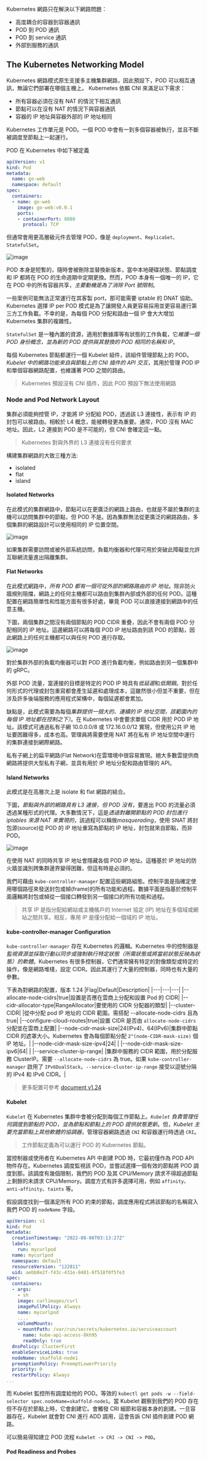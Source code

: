 Kubernetes 網路只在解決以下網路問題：
- 高度耦合的容器到容器通訊
- POD 到 POD 通訊
- POD 到 service 通訊
- 外部到服務的通訊

## The Kubernetes Networking Model
Kubernetes 網路模式原生支援多主機集群網路，因此預設下，POD 可以相互通訊，無論它們部署在哪個主機上。
Kubernetes 依賴 CNI 來滿足以下需求：
- 所有容器必須在沒有 NAT 的情況下相互通訊
- 節點可以在沒有 NAT 的情況下與容器通訊
- 容器的 IP 地址與容器外部的 IP 地址相同

Kubernetes 工作單元是 POD。一個 POD 中會有一到多個容器被執行，並且不斷被調度至節點上一起運行。

POD 在 Kubernetes 中如下被定義

```yaml
apiVersion: v1
kind: Pod
metadata:
  name: go-web
  namespace: default
spec:
  containers:
  - name: go-web
    image: go-web:v0.0.1
    ports:
    - containerPort: 8080
      protocol: TCP
```

但通常會用更高層級元件去管理 POD，像是 `deployment`、`ReplicaSet`、`StatefulSet`。

![image](https://user-images.githubusercontent.com/17800738/197341478-10dc731d-d987-42c1-b31e-a66dfa9f4091.png)

POD 本身是短暫的，隨時會被刪除並替換新版本，當中本地硬碟狀態、節點調度和 IP 都將在 POD 的生命週期中定期更換。然而，POD 本身有一個唯一的 IP，它在 POD 中的所有容器共享，*主要動機是為了消除 Port 號限制*。

一些案例可能無法正常運行在其客製 port，那可能需要 iptable 的 DNAT 協助。Kubernetes 選擇 IP per POD 模式是為了讓開發人員更容易採用並更容易運行第三方工作負載。不幸的是，為每個 POD 分配和路由一個 IP 會大大增加 Kubernetes 集群的複雜性。

`StatefulSet` 是一種內置的資源，適用於數據庫等有狀態的工作負載，它*維護一個 POD 身份概念，並為新的 POD 提供與其替換的 POD 相同的名稱和 IP*。

每個 Kubernetes 節點都運行一個 Kubelet 組件，該組件管理節點上的 POD。*Kubelet 中的網路功能來自與節點上的 CNI 插件的 API 交互*，其用於管理 POD IP 和單個容器網路配置，也維護著 POD 之間的路由。

> Kubernetes 預設沒有 CNI 插件，因此 POD 預設下無法使用網路

### Node and Pod Network Layout

集群必須能夠控管 IP，才能將 IP 分配給 POD，透過該 L3 連接性，表示有 IP 的封包可以被路由。相較於 L4 概念，能被轉發更為重要。通常，POD 沒有 MAC 地址。因此，L2 連接到 POD 是不可能的，但 CNI 會確定這一點。


>Kubernetes 對與外界的 L3 連接沒有任何要求


構建集群網路的大致三種方法:
- isolated
- flat
- island

#### Isolated Networks

在此模式的集群網路中，節點可以在更廣泛的網路上路由，也就是不屬於集群的主機可以訪問集群中的節點，但 POD 不是。因為集群無法從更廣泛的網路路由，多個集群的網路設計可以使用相同的 IP 位置空間。

![image](https://user-images.githubusercontent.com/17800738/198882729-321c2845-b871-4f61-b2d3-350ff524c0a4.png)

如果集群需要訪問或被外部系統訪問，負載均衡器和代理可用於突破此障礙並允許互聯網流量進出隔離集群。

#### Flat Networks
在此模式網路中，*所有 POD 都有一個可從外部的網路路由的 IP 地址*。除非防火牆規則阻擋，網路上的任何主機都可以路由到集群內部或外部的任何 POD。這種配置在網路簡單性和性能方面有很多好處，畢竟 POD 可以直接連接到網路中的任意主機。

下圖，兩個集群之間沒有兩個節點的 POD CIDR 重疊，因此不會有兩個 POD 分配相同的 IP 地址。這邊網路可以將每個 POD IP 地址路由到該 POD 的節點，因此網路上的任何主機都可以與任何 POD 進行存取。

![image](https://user-images.githubusercontent.com/17800738/201510574-2ce34414-684e-4717-b182-cb6d647a8e64.png)

對於集群外部的負載均衡器可以對 POD 進行負載均衡，例如路由到另一個集群中的 gRPC。

外部 POD 流量，當連接的目標是特定的 POD IP 時具有*低延遲*和*低開銷*。對於任何形式的代理或封包重寫都會產生延遲和處理成本，這雖然很小但並不重要，但在涉及許多後端服務的應用程式架構中，每個延遲都會累加。

缺點是，此模式需要為每個*集群提供一個大的、連續的 IP 地址空間，該範圍內的每個 IP 地址都在控制之下）*。在 Kubernetes 中會要求單個 CIDR 用於 POD IP 地址。該模式可通過私有子網 10.0.0.0/8 或 172.16.0.0/12 實現，但使用公共 IP 地址要困難得多，成本也高。管理員將需要使用 NAT 將在私有 IP 地址空間中運行的集群連接到網際網路。

私有子網上的扁平網路(Flat Network)在雲環境中很容易實現。絕大多數雲提供商網路將提供大型私有子網，並具有用於 IP 地址分配和路由管理的 API。

#### Island Networks

此模式是在高層次上是 isolate 和 flat 網路的結合。

下圖，*節點與外部的網路具有 L3 連接，但 POD 沒有*，要進出 POD 的流量必須透過某種形式的代理。大多數情況下，這是*透過對離開節點的 POD 封包進行 iptables 來源 NAT 來實現的*，該過程可以稱做*masquerading*，使用 SNAT 將封包源(source)從 POD 的 IP 地址重寫為節點的 IP 地址，封包就來自節點，而非 POD。

![image](https://user-images.githubusercontent.com/17800738/201515395-638ac6ce-0139-4a92-9fa7-89cc365df527.png)

在使用 NAT 的同時共享 IP 地址會隱藏各個 POD IP 地址。這種基於 IP 地址的防火牆並識別跨集群邊界變得困難，但這有時是必須的。

我們可藉由 `kube-controller-manager` 配置這些網路組態。控制平面是指確定使用哪個路徑來發送封包或幀(frame)的所有功能和過程。數據平面是指基於控制平面邏輯將封包或幀從一個接口轉發到另一個接口的所有功能和過程。

>共享 IP 是指分配給網站或主機帳戶的 Internet 協定 (IP) 地址在多個域或網站之間共享。相反，專用 IP 是僅分配給一個域的 IP 地址。

#### kube-controller-manager Configuration

`kube-controller-manager` 存在 Kubernetes 的邏輯。Kubernetes 中的控制器是*監視資源並採取行動以同步或強制執行特定狀態（所需狀態或將當前狀態反映為狀態）的軟體*。Kubernetes 有很多控制器，它們通常擁有特定的對像類型或特定的操作，像是網路堆棧，設定 CIDR。因此其運行了大量的控制器，同時也有大量的參數。

下表為對網路的配置，版本 1.24
|Flag|Default|Description| 
|---|---|---|
|--allocate-node-cidrs|true|設置是否應在雲商上分配和設置 Pod 的 CIDR|
|--cidr-allocator-type|RangeAllocator|要使用的 CIDR 分配器的類型|
|--cluster-CIDR| |從中分配 pod IP 地址的 CIDR 範圍。需搭配 --allocate-node-cidrs 且為 true|
|--configure-cloud-routes|true|設置 CIDR 是否由 `allocate-node-cidrs` 分配並在雲商上配置|
|--node-cidr-mask-size|24(IPv4)、64(IPv6)|集群中節點 CIDR 的遮罩大小。Kubernetes 會為每個節點分配 `2^(node-CIDR-mask-size)` 個 IP 地址。|
|--node-cidr-mask-size-ipv4|24| |
|--node-cidr-mask-size-ipv6|64| |
|--service-cluster-ip-range| |集群中服務的 CIDR 範圍，用於分配服務 ClusterIP。需要 `--allocate-node-cidrs` 為 true。如果 `kube-controller-manager` 啟用了 `IPv6DualStack`，`--service-cluster-ip-range` 接受以逗號分隔的 IPv4 和 IPv6 CIDR。|

>更多配置可參考 [document v1.24](https://v1-24.docs.kubernetes.io/docs/reference/command-line-tools-reference/kube-controller-manager/)

#### Kubelet
`Kubelet` 在 Kubernetes 集群中會被分配到每個工作節點上。*`Kubelet` 負責管理任何調度到節點的 POD，並為節點和節點上的 POD 提供狀態更新*。但，*Kubelet 主要充當節點上其他軟體的協調器*，管理容器網路透過 `CNI` 和容器運行時透過 `CRI`。

>工作節點定義為可以運行 POD 的 Kubernetes 節點。

當控制器或使用者在 Kubernetes API 中創建 POD 時，它最初僅作為 POD API 物件存在。Kubernetes 調度監視該 POD，並嘗試選擇一個有效的節點將 POD 調度到那。該調度有幾個限制，我們的 POD 及其 CPU/Memory 請求不得超過節點上剩餘的未請求 CPU/Memory。調度方式有許多選擇可用，例如 `affinity`、`anti-affinity`、`taints` 等。

假設調度找到一個滿足所有 POD 約束的節點，調度應用程式將該節點的名稱寫入我們 POD 的 `nodeName` 字段。

```yaml
apiVersion: v1
kind: Pod
metadata:
  creationTimestamp: "2022-08-06T03:13:27Z"
  labels:
    run: mycurlpod
  name: mycurlpod
  namespace: default
  resourceVersion: "122811"
  uid: aebb8e2f-f43c-431e-8481-6f518f0f5fe3
spec:
  containers:
  - args:
    - sh
    image: curlimages/curl
    imagePullPolicy: Always
    name: mycurlpod
    ....
    volumeMounts:
    - mountPath: /var/run/secrets/kubernetes.io/serviceaccount
      name: kube-api-access-8kh95
      readOnly: true
  dnsPolicy: ClusterFirst
  enableServiceLinks: true
  nodeName: skaffold-node1
  preemptionPolicy: PreemptLowerPriority
  priority: 0
  restartPolicy: Always
...
```

而 Kubelet 監控所有調度給他的 POD。等效的 `kubectl get pods -w --field-selector spec.nodeName=skaffold-node1`。當 Kubelet 觀察到我們的 POD 存在但不存在於節點上時，它會創建它。會觸發 CRI 細節和容器本身的創建。一旦容器存在，Kubelet 就會對 CNI 進行 ADD 調用，這會告訴 CNI 插件創建 POD 網路。

可以簡易得知建立 POD 流程 `Kubelet -> CRI -> CNI -> POD`。

#### Pod Readiness and Probes

